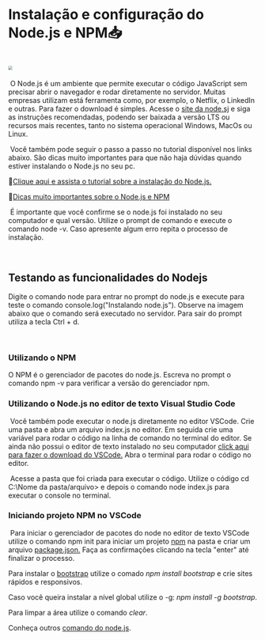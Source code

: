 # Instalação e configuração do Node.js e NPM:inbox_tray:

# <img src="C:\Users\Roseane\Downloads\nodejs.jpg" style="zoom:50%;" />

​	O Node.js é um ambiente que permite executar o código JavaScript sem precisar abrir o navegador e rodar diretamente no servidor. Muitas empresas utilizam está ferramenta como, por exemplo, o Netflix, o LinkedIn e outras. Para fazer o download é simples. Acesse o [site da node.sj](https://nodejs.org/en/download/ ) e siga as instruções recomendadas, podendo ser baixada a versão LTS ou recursos mais recentes, tanto no sistema operacional Windows, MacOs ou Linux.

​	Você também pode seguir o passo a passo no tutorial disponível nos links abaixo. São dicas muito importantes para que não haja dúvidas quando estiver instalando o Node.js no seu pc.

:link:[Clique aqui e assista o tutorial sobre a instalação do Node.js.](https://www.youtube.com/watch?v=Wras1X6rBrc)

:link:[Dicas muito importantes sobre o Node.js e NPM](https://www.youtube.com/watch?v=7iSylg2UvU0)

​	É importante que você confirme se o node.js foi instalado no seu computador e qual versão. Utilize o prompt de comando e execute o comando node -v. Caso apresente algum erro repita o processo de instalação.

​                                

## Testando as funcionalidades do Nodejs



Digite o comando node para entrar no prompt do node.js e execute para teste o comando console.log("Instalando node.js"). Observe na imagem abaixo que o comando será executado no servidor. Para sair do prompt utiliza a tecla Ctrl + d.

​                            

### Utilizando o NPM

O NPM é o gerenciador de pacotes do node.js. Escreva no prompt o comando npm -v para verificar a versão do gerenciador npm.



### Utilizando o Node.js no editor de texto Visual Studio Code 

​	Você também pode executar o node.js diretamente no editor VSCode. Crie uma pasta e abra um arquivo index.js no editor. Em seguida crie uma variável para rodar o código na linha de comando no terminal do editor. Se ainda não possui o editor de texto instalado no seu computador [click aqui para fazer o download do VSCode.](https://code.visualstudio.com/download) Abra o terminal para rodar o código no editor.

​	Acesse a pasta que foi criada para executar o código. Utilize o código cd C:\Nome da pasta/arquivo> e depois o comando node index.js para executar o console no terminal.



### Iniciando projeto NPM no VSCode

​	Para iniciar o gerenciador de pacotes do node no editor de texto VSCode utilize o comando npm init para iniciar um projeto [npm](https://docs.npmjs.com/about-npm) na pasta e criar um arquivo [package.json.](https://docs.npmjs.com/cli/v7/configuring-npm/package-json) Faça as confirmações clicando na tecla "enter" até finalizar o processo.




Para instalar o [bootstrap](https://getbootstrap.com/) utilize o comado *npm install bootstrap* e crie sites rápidos e responsivos.

Caso você queira instalar a nível global utilize o -g:  *npm install -g bootstrap*.

Para limpar a área utilize o comando *clear*.

Conheça outros [comando do node.js](https://docs.microsoft.com/pt-br/windows/dev-environment/javascript/nodejs-beginners-tutorial).








































































​	


